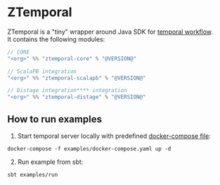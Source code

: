# ZTemporal

ZTemporal is a "tiny" wrapper around Java SDK for [temporal workflow](https://temporal.io).  
It contains the following modules:

```scala
// CORE
"<org>" %% "ztemporal-core" % "@VERSION@"

// ScalaPB integration
"<org>" %% "ztemporal-scalapb" % "@VERSION@"

// Distage integration**** integration
"<org>" %% "ztemporal-distage" % "@VERSION@"
```

## How to run examples

1. Start temporal server locally with predefined [docker-compose file](./examples/docker-compose.yaml):

```shell
docker-compose -f examples/docker-compose.yaml up -d
```

2. Run example from sbt:

```shell
sbt examples/run
```